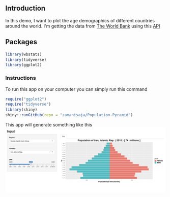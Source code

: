 ## Introduction
In this demo, I want to plot the age demographics of different countries around the world.
I'm getting the data from [The World Bank](https://www.worldbank.org/en/home) using this [API](https://github.com/gshs-ornl/wbstats)


## Packages

```r
library(wbstats)
library(tidyverse)
library(ggplot2)
```

### Instructions
To run this app on your computer you can simply run this command
```r
require("ggplot2")
require("tidyverse")
library(shiny)
shiny::runGitHub(repo = "zamanisaja/Population-Pyramid")
```

This app will generate something like this
![Population Pyramid](sample.png)